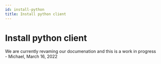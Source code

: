 ```yaml
---
id: install-python
title: Install python client
---
```


# Install python client

We are currently revaming our documenation and this is a work in progress - Michael, March 16, 2022